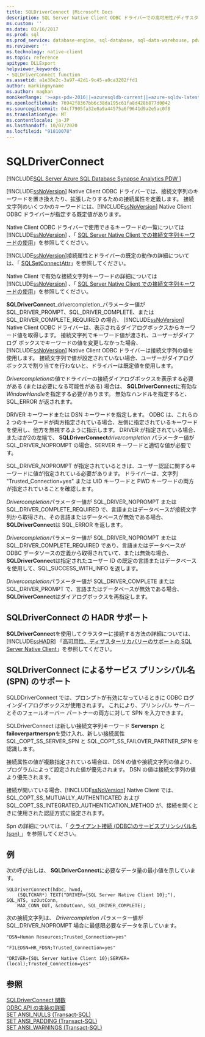 ```yaml
---
title: SQLDriverConnect |Microsoft Docs
description: SQL Server Native Client ODBC ドライバーでの高可用性/ディザスターリカバリーと Spn の SQLDriverConnect 接続属性とサポートについて説明します。
ms.custom: ''
ms.date: 03/16/2017
ms.prod: sql
ms.prod_service: database-engine, sql-database, sql-data-warehouse, pdw
ms.reviewer: ''
ms.technology: native-client
ms.topic: reference
apitype: DLLExport
helpviewer_keywords:
- SQLDriverConnect function
ms.assetid: a1e38e2c-3a97-42d1-9c45-a0ca3282ffd1
author: markingmyname
ms.author: maghan
monikerRange: '>=aps-pdw-2016||=azuresqldb-current||=azure-sqldw-latest||>=sql-server-2016||=sqlallproducts-allversions||>=sql-server-linux-2017||=azuresqldb-mi-current'
ms.openlocfilehash: 76942f8367bb6c38da195c61fa8d428b877d0042
ms.sourcegitcommit: 04cf7905fa32e0a9a44575a6f9641d9a2e5ac0f8
ms.translationtype: MT
ms.contentlocale: ja-JP
ms.lasthandoff: 10/07/2020
ms.locfileid: "91810078"
---
```

# <a name="sqldriverconnect"></a>SQLDriverConnect
[!INCLUDE[SQL Server Azure SQL Database Synapse Analytics PDW ](../../includes/applies-to-version/sql-asdb-asdbmi-asa-pdw.md)]

  [!INCLUDE[ssNoVersion](../../includes/ssnoversion-md.md)] Native Client ODBC ドライバーでは、接続文字列のキーワードを置き換えたり、拡張したりするための接続属性を定義します。 接続文字列のいくつかのキーワードには、[!INCLUDE[ssNoVersion](../../includes/ssnoversion-md.md)] Native Client ODBC ドライバーが指定する既定値があります。  
  
 Native Client ODBC ドライバーで使用できるキーワードの一覧については [!INCLUDE[ssNoVersion](../../includes/ssnoversion-md.md)] 、「 [SQL Server Native Client での接続文字列キーワードの使用](../../relational-databases/native-client/applications/using-connection-string-keywords-with-sql-server-native-client.md)」を参照してください。  
  
 [!INCLUDE[ssNoVersion](../../includes/ssnoversion-md.md)]接続属性とドライバーの既定の動作の詳細については、「 [SQLSetConnectAttr](../../relational-databases/native-client-odbc-api/sqlsetconnectattr.md)」を参照してください。  
  
 Native Client で有効な接続文字列キーワードの詳細については [!INCLUDE[ssNoVersion](../../includes/ssnoversion-md.md)] 、「 [SQL Server Native Client での接続文字列キーワードの使用](../../relational-databases/native-client/applications/using-connection-string-keywords-with-sql-server-native-client.md)」を参照してください。  
  
 **SQLDriverConnect**_drivercompletion_パラメーター値が SQL_DRIVER_PROMPT、SQL_DRIVER_COMPLETE、または SQL_DRIVER_COMPLETE_REQUIRED の場合、 [!INCLUDE[ssNoVersion](../../includes/ssnoversion-md.md)] Native Client ODBC ドライバーは、表示されるダイアログボックスからキーワード値を取得します。 接続文字列でキーワード値が渡され、ユーザーがダイアログ ボックスでキーワードの値を変更しなかった場合、[!INCLUDE[ssNoVersion](../../includes/ssnoversion-md.md)] Native Client ODBC ドライバーは接続文字列の値を使用します。 接続文字列で値が設定されていない場合、ユーザーがダイアログ ボックスで割り当てを行わないと、ドライバーは既定値を使用します。  
  
 *Drivercompletion*の値でドライバーの接続ダイアログボックスを表示する必要がある (または必要になる可能性がある) 場合は、 **SQLDriverConnect**に有効な*WindowHandle*を指定する必要があります。 無効なハンドルを指定すると、SQL_ERROR が返されます。  
  
 DRIVER キーワードまたは DSN キーワードを指定します。 ODBC は、これらの 2 つのキーワードが両方指定されている場合、左側に指定されているキーワードを使用し、他方を無視するように指示します。 DRIVER が指定されている場合、またはが2の左端で、 **SQLDriverConnect**_drivercompletion_ パラメーター値が SQL_DRIVER_NOPROMPT の場合、SERVER キーワードと適切な値が必要です。  
  
 SQL_DRIVER_NOPROMPT が指定されているときは、ユーザー認証に関するキーワードに値が指定されている必要があります。 ドライバーは、文字列 "Trusted_Connection=yes" または UID キーワードと PWD キーワードの両方が指定されていることを確認します。  
  
 *Drivercompletion*パラメーター値が SQL_DRIVER_NOPROMPT または SQL_DRIVER_COMPLETE_REQUIRED で、言語またはデータベースが接続文字列から取得され、その言語またはデータベースが無効である場合、 **SQLDriverConnect**は SQL_ERROR を返します。  
  
 *Drivercompletion*パラメーター値が SQL_DRIVER_NOPROMPT または SQL_DRIVER_COMPLETE_REQUIRED であり、言語またはデータベースが ODBC データソースの定義から取得されていて、または無効な場合、 **SQLDriverConnect**は指定されたユーザー ID の既定の言語またはデータベースを使用して、SQL_SUCCESS_WITH_INFO を返します。  
  
 *Drivercompletion*パラメーター値が SQL_DRIVER_COMPLETE または SQL_DRIVER_PROMPT で、言語またはデータベースが無効である場合、 **SQLDriverConnect**はダイアログボックスを再指定します。  
  
## <a name="sqldriverconnect-support-for-high-availability-disaster-recovery"></a>SQLDriverConnect の HADR サポート  
 **SQLDriverConnect**を使用してクラスターに接続する方法の詳細については、 [!INCLUDE[ssHADR](../../includes/sshadr-md.md)] 「[高可用性、ディザスターリカバリーのサポートの SQL Server Native Client](../../relational-databases/native-client/features/sql-server-native-client-support-for-high-availability-disaster-recovery.md)」を参照してください。  
  
## <a name="sqldriverconnect-support-for-service-principal-names-spns"></a>SQLDriverConnect によるサービス プリンシパル名 (SPN) のサポート  
 SQLDDriverConnect では、プロンプトが有効になっているときに ODBC ログインダイアログボックスが使用されます。 これにより、プリンシパル サーバーとそのフェールオーバー パートナーの両方に対して SPN を入力できます。  
  
 SQLDriverConnect は新しい接続文字列キーワード **Serverspn** と **failoverpartnerspn**を受け入れ、新しい接続属性 SQL_COPT_SS_SERVER_SPN と SQL_COPT_SS_FAILOVER_PARTNER_SPN を認識します。  
  
 接続属性の値が複数指定されている場合は、DSN の値や接続文字列の値より、プログラムによって設定された値が優先されます。 DSN の値は接続文字列の値より優先されます。  
  
 接続が開いている場合、[!INCLUDE[ssNoVersion](../../includes/ssnoversion-md.md)] Native Client では、SQL_COPT_SS_MUTUALLY_AUTHENTICATED および SQL_COPT_SS_INTEGRATED_AUTHENTICATION_METHOD が、接続を開くときに使用された認証方式に設定されます。  
  
 Spn の詳細については、「 [クライアント接続 &#40;ODBC&#41;のサービスプリンシパル名 &#40;spn&#41; ](../../relational-databases/native-client/odbc/service-principal-names-spns-in-client-connections-odbc.md)」を参照してください。  
  
## <a name="examples"></a>例  
 次の呼び出しは、 **SQLDriverConnect**に必要なデータ量の最小値を示しています。  
  
```  
SQLDriverConnect(hdbc, hwnd,  
    (SQLTCHAR*) TEXT("DRIVER={SQL Server Native Client 10};"), SQL_NTS, szOutConn,  
    MAX_CONN_OUT, &cbOutConn, SQL_DRIVER_COMPLETE);  
```  
  
 次の接続文字列は、 *Drivercompletion* パラメーター値が SQL_DRIVER_NOPROMPT 場合に最低限必要なデータを示しています。  
  
```  
"DSN=Human Resources;Trusted_Connection=yes"  
  
"FILEDSN=HR_FDSN;Trusted_Connection=yes"  
  
"DRIVER={SQL Server Native Client 10};SERVER=(local);Trusted_Connection=yes"  
```  
  
## <a name="see-also"></a>参照  
 [SQLDriverConnect 関数](../../odbc/reference/syntax/sqldriverconnect-function.md)   
 [ODBC API の実装の詳細](../../relational-databases/native-client-odbc-api/odbc-api-implementation-details.md)   
 [SET ANSI_NULLS &#40;Transact-SQL&#41;](../../t-sql/statements/set-ansi-nulls-transact-sql.md)   
 [SET ANSI_PADDING &#40;Transact-SQL&#41;](../../t-sql/statements/set-ansi-padding-transact-sql.md)   
 [SET ANSI_WARNINGS &#40;Transact-SQL&#41;](../../t-sql/statements/set-ansi-warnings-transact-sql.md)  
  
